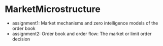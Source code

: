 # MarketMicrostructure

- assignment1: Market mechanisms and zero intelligence models of the order book
- assignment2: Order book and order flow: The market or limit order decision

